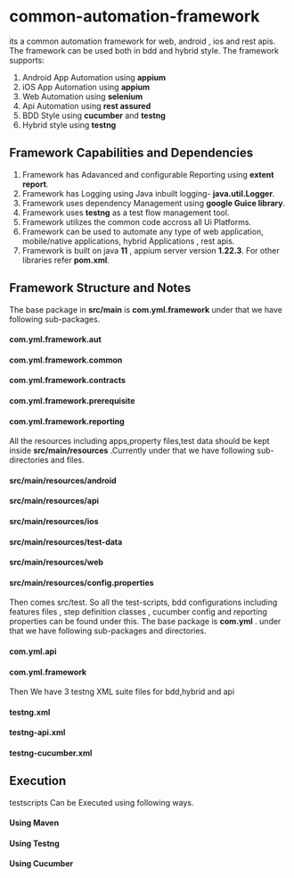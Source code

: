 # common-automation-framework
its a common automation framework for web, android , ios and rest apis. The framework can be used both in bdd and hybrid style. The framework supports:
1. Android App Automation using **appium**
2. iOS App Automation using **appium**
3. Web Automation using **selenium**
4. Api Automation using **rest assured**
5. BDD Style using **cucumber** and **testng**
6. Hybrid style using **testng**

 
## Framework Capabilities and Dependencies

1. Framework has Adavanced and configurable Reporting using **extent report**.
2. Framework has Logging using Java inbuilt logging- **java.util.Logger**.
3. Framework uses dependency Management using **google Guice library**.
4. Framework uses **testng** as a test flow management tool.
5. Framework utilizes the common code accross all Ui Platforms.
6. Framework can be used to automate any type of web application, mobile/native applications, hybrid Applications , rest apis.
7. Framework is built on java **11** , appium server version **1.22.3**. For other libraries refer **pom.xml**.


## Framework Structure and Notes

The base package in **src/main** is **com.yml.framework** under that we have following sub-packages.

#### com.yml.framework.aut

#### com.yml.framework.common

#### com.yml.framework.contracts

#### com.yml.framework.prerequisite

#### com.yml.framework.reporting


All the resources including apps,property files,test data should be kept inside **src/main/resources** .Currently under that we have following sub-directories and files.

#### src/main/resources/android

#### src/main/resources/api

#### src/main/resources/ios

#### src/main/resources/test-data

#### src/main/resources/web

#### src/main/resources/config.properties



Then comes src/test. So all the test-scripts, bdd configurations including features files , step definition classes , cucumber config and reporting properties can be found under this. The base package is **com.yml** . under that we have following sub-packages and directories.

#### com.yml.api

#### com.yml.framework



Then We have 3 testng XML suite files for bdd,hybrid and api 


#### testng.xml


#### testng-api.xml


#### testng-cucumber.xml




## Execution

testscripts Can be Executed using following ways.

#### Using Maven

#### Using Testng

#### Using Cucumber









